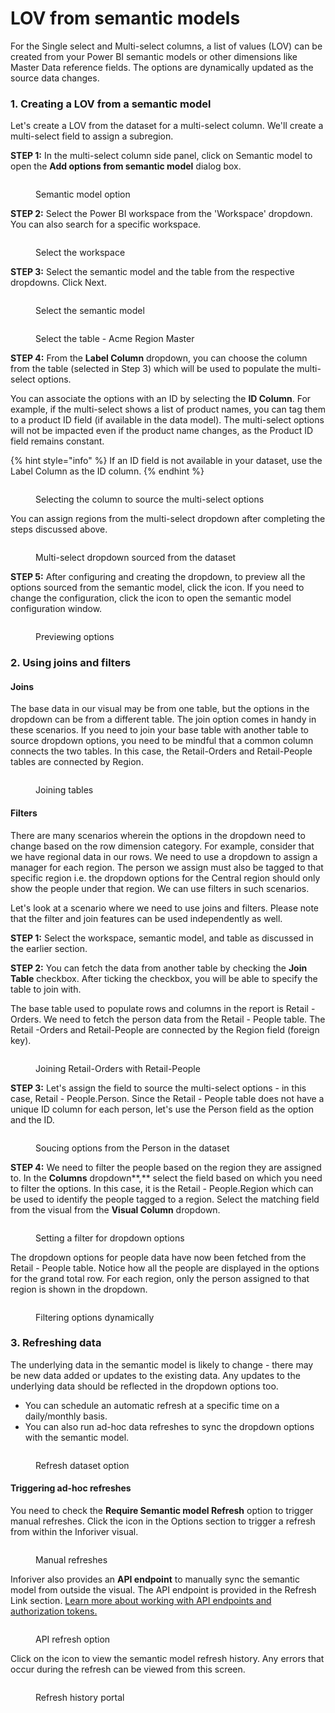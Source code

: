 # LOV from semantic models

For the Single select and Multi-select columns, a list of values (LOV) can be created from your Power BI semantic models or other dimensions like Master Data reference fields. The options are dynamically updated as the source data changes.

### 1. Creating a LOV from a semantic model

Let's create a LOV from the dataset for a multi-select column. We'll create a multi-select field to assign a subregion.

**STEP 1:** In the multi-select column side panel, click on Semantic model to open the **Add options from semantic model** dialog box.

<figure><img src="../../../../.gitbook/assets/image (712).png" alt=""><figcaption><p>Semantic model option</p></figcaption></figure>

**STEP 2:** Select the Power BI workspace from the 'Workspace' dropdown. You can also search for a specific workspace.

<figure><img src="../../../../.gitbook/assets/image (713).png" alt=""><figcaption><p>Select the workspace</p></figcaption></figure>

**STEP 3:** Select the semantic model and the table from the respective dropdowns. Click Next.&#x20;

<div>

<figure><img src="../../../../.gitbook/assets/image (710).png" alt=""><figcaption><p>Select the semantic model </p></figcaption></figure>

 

<figure><img src="../../../../.gitbook/assets/2024-04-03_15h03_16.png" alt=""><figcaption><p>Select the table - Acme Region Master</p></figcaption></figure>

</div>

**STEP 4:** From the **Label Column** dropdown, you can choose the column from the table (selected in Step 3) which will be used to populate the multi-select options.&#x20;

You can associate the options with an ID by selecting the **ID Column**. For example, if the multi-select shows a list of product names, you can tag them to a product ID field (if available in the data model). The multi-select options will not be impacted even if the product name changes, as the Product ID field remains constant.

{% hint style="info" %}
If an ID field is not available in your dataset, use the Label Column as the ID column.
{% endhint %}

<figure><img src="../../../../.gitbook/assets/image (715).png" alt=""><figcaption><p>Selecting the column to source the multi-select options</p></figcaption></figure>

You can assign regions from the multi-select dropdown after completing the steps discussed above.

<figure><img src="../../../../.gitbook/assets/image (716).png" alt=""><figcaption><p>Multi-select dropdown sourced from the dataset</p></figcaption></figure>

**STEP 5:** After configuring and creating the dropdown, to preview all the options sourced from the semantic model, click the <img src="../../../../.gitbook/assets/image (12).png" alt="" data-size="line">icon. If you need to change the configuration, click the <img src="../../../../.gitbook/assets/image (518).png" alt="" data-size="line">icon to open the semantic model configuration window.

<figure><img src="../../../../.gitbook/assets/image (11).png" alt=""><figcaption><p>Previewing options</p></figcaption></figure>

### 2. Using joins and filters

#### Joins

The base data in our visual may be from one table, but the options in the dropdown can be from a different table. The join option comes in handy in these scenarios. If you need to join your base table with another table to source dropdown options, you need to be mindful that a common column connects the two tables. In this case, the Retail-Orders and Retail-People tables are connected by Region.

<figure><img src="../../../../.gitbook/assets/image (3) (11).png" alt=""><figcaption><p>Joining tables</p></figcaption></figure>

#### Filters

There are many scenarios wherein the options in the dropdown need to change based on the row dimension category. For example, consider that we have regional data in our rows. We need to use a dropdown to assign a manager for each region. The person we assign must also be tagged to that specific region i.e. the dropdown options for the Central region should only show the people under that region. We can use filters in such scenarios.&#x20;

Let's look at a scenario where we need to use joins and filters. Please note that the filter and join features can be used independently as well.

**STEP 1:** Select the workspace, semantic model, and table as discussed in the earlier section.

**STEP 2:** You can fetch the data from another table by checking the **Join Table** checkbox. After ticking the checkbox, you will be able to specify the table to join with.

The base table used to populate rows and columns in the report is Retail - Orders. We need to fetch the person data from the Retail - People table. The Retail -Orders and Retail-People are connected by the Region field (foreign key).

<figure><img src="../../../../.gitbook/assets/image (714).png" alt=""><figcaption><p>Joining Retail-Orders with Retail-People</p></figcaption></figure>

**STEP 3:** Let's assign the field to source the multi-select options - in this case, Retail - People.Person. Since the Retail - People table does not have a unique ID column for each person, let's use the Person field as the option and the ID.

<figure><img src="../../../../.gitbook/assets/image (717).png" alt=""><figcaption><p>Soucing options from the Person in the dataset</p></figcaption></figure>

**STEP 4:** We need to filter the people based on the region they are assigned to. In the **Columns** dropdown**,** select the field based on which you need to filter the options. In this case, it is the Retail - People.Region which can be used to identify the people tagged to a region. Select the matching field from the visual from the **Visual Column** dropdown.

<figure><img src="../../../../.gitbook/assets/image (718).png" alt=""><figcaption><p>Setting a filter for dropdown options</p></figcaption></figure>

The dropdown options for people data have now been fetched from the Retail - People table. Notice how all the people are displayed in the options for the grand total row. For each region, only the person assigned to that region is shown in the dropdown.

<figure><img src="../../../../.gitbook/assets/Untitled Project (3).gif" alt=""><figcaption><p>Filtering options dynamically</p></figcaption></figure>

### 3. Refreshing data

The underlying data in the semantic model is likely to change - there may be new data added or updates to the existing data. Any updates to the underlying data should be reflected in the dropdown options too.&#x20;

* You can schedule an automatic refresh at a specific time on a daily/monthly basis.
* You can also run ad-hoc data refreshes to sync the dropdown options with the semantic model.

<figure><img src="../../../../.gitbook/assets/image (4) (1).png" alt=""><figcaption><p>Refresh dataset option</p></figcaption></figure>

#### Triggering ad-hoc refreshes

You need to check the **Require Semantic model Refresh** option to trigger manual refreshes. Click the <img src="../../../../.gitbook/assets/image (7) (1).png" alt="" data-size="line">icon in the Options section to trigger a refresh from within the Inforiver visual.

<figure><img src="../../../../.gitbook/assets/image (6) (1).png" alt=""><figcaption><p>Manual refreshes</p></figcaption></figure>

Inforiver also provides an **API endpoint** to manually sync the semantic  model from outside the visual. The API endpoint is provided in the Refresh Link section. [Learn more about working with API endpoints and authorization tokens.](../../../../admin-console/settings/api-token.md)

<figure><img src="../../../../.gitbook/assets/image (8).png" alt=""><figcaption><p>API refresh option</p></figcaption></figure>

Click on the <img src="../../../../.gitbook/assets/image (9).png" alt="" data-size="line">icon to view the semantic model refresh history. Any errors that occur during the refresh can be viewed from this screen.

<figure><img src="../../../../.gitbook/assets/image (10).png" alt=""><figcaption><p>Refresh history portal</p></figcaption></figure>
